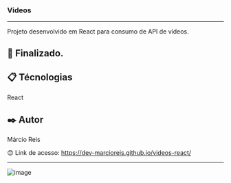 ### Videos

---

Projeto desenvolvido em React para consumo de API de vídeos.

## 🚀 Finalizado.

## 📋 Técnologias
React

## ✒️ Autor
Márcio Reis

😊 Link de acesso: https://dev-marcioreis.github.io/videos-react/

---
![image](https://user-images.githubusercontent.com/122680054/213465397-775b8ddf-c55f-4502-b07c-554ef7f8d257.png)
